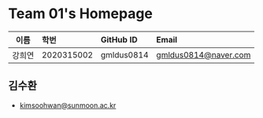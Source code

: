 # Team 01's Homepage
| 이름 | 학번 | GitHub ID | Email |
|:---:|:---|:---|:---|
| 강희연 | 2020315002 | gmldus0814 | gmldus0814@naver.com |

## 김수환
- kimsoohwan@sunmoon.ac.kr
